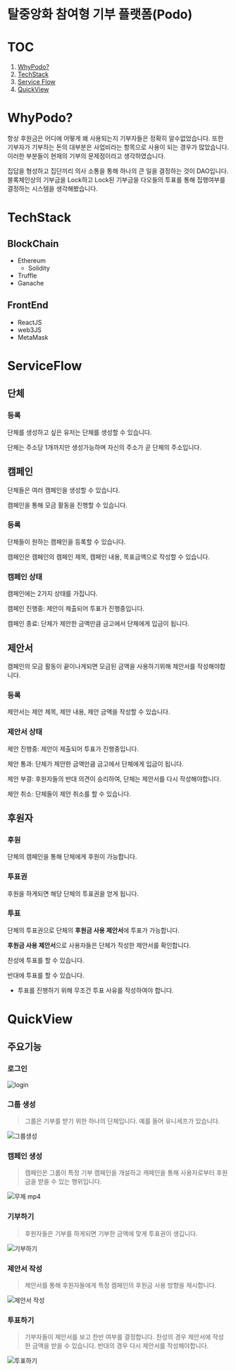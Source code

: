 # 탈중앙화 참여형 기부 플랫폼(Podo)
# TOC
1. [WhyPodo?](#WhyPodo?)
2. [TechStack](#TechStack)
3. [Service Flow](#ServiceFlow)
4. [QuickView](#QuickView)
# WhyPodo?
항상 후원금은 어디에 어떻게 왜 사용되는지 기부자들은 정확히 알수없었습니다. 또한 기부자가 기부하는 돈의 대부분은 사업비라는 항목으로 사용이 되는 경우가 많았습니다.
이러한 부분들이 현재의 기부의 문제점이라고 생각하였습니다. 

집답을 형성하고 집단끼리 의사 소통을 통해 하나의 큰 일을 결정하는 것이 DAO입니다.
블록체인상의 기부금을 Lock하고 Lock된 기부금을 다오들의 투표를 통해 집행여부를 결정하는 시스템을 생각해봤습니다.

# TechStack
## BlockChain
- Ethereum
    - Solidity
- Truffle
- Ganache


## FrontEnd
- ReactJS
- web3JS
- MetaMask
# ServiceFlow
## 단체
### 등록

단체를 생성하고 싶은 유저는 단체를 생성할 수 있습니다.

단체는 주소당 1개까지만 생성가능하며 자신의 주소가 곧 단체의 주소입니다.

## 캠페인

단체들은 여러 캠페인을 생성할 수 있습니다.

캠페인을 통해 모금 활동을 진행할 수 있습니다.

### 등록

단체들이 원하는 캠페인을 등록할 수 있습니다.

캠페인은 캠페인의 캠페인 제목, 캠페인 내용, 목표금액으로 작성할 수 있습니다.

### 캠페인 상태
캠페인에는 2가지 상태를 가집니다.

캠페인 진행중: 제안이 제출되어 투표가 진행중입니다.

캠페인 종료: 단체가 제안한 금액만큼 금고에서 단체에게 입금이 됩니다.

## 제안서

캠페인의 모금 활동이 끝이나게되면 모금된 금액을 사용하기위해 제안서를 작성해야합니다.

### 등록

제안서는 제안 제목, 제안 내용, 제안 금액을 작성할 수 있습니다.

### 제안서 상태

제안 진행중: 제안이 제출되어 투표가 진행중입니다.

제안 통과: 단체가 제안한 금액만큼 금고에서 단체에게 입금이 됩니다.

제안 부결: 후원자들의 반대 의견이 승리하여, 단체는 제안서를 다시 작성해야합니다.

제안 취소: 단체들이 제안 취소를 할 수 있습니다.

## 후원자

### 후원

단체의 캠페인을 통해 단체에게 후원이 가능합니다.

### 투표권

후원을 하게되면 해당 단체의 투표권을 얻게 됩니다.

### 투표

단체의 투표권으로 단체의 **후원금 사용 제안서**에 투표가 가능합니다.

**후원금 사용 제안서**으로 사용자들은 단체가 작성한 제안서를 확인합니다.

찬성에 투표를 할 수 있습니다.

반대에 투표를 할 수 있습니다.

- 투표를 진행하기 위해 무조건 투표 사유를 작성하여야 합니다.
# QuickView
## 주요기능

### 로그인
![login](https://user-images.githubusercontent.com/56459078/193983912-22f6789d-db9c-41a6-88c6-477c9551265e.gif)

### 그룹 생성
> 그룹은 기부를 받기 위한 하나의 단체입니다. 예를 들어 유니세프가 있습니다.


![그룹생성](https://user-images.githubusercontent.com/56459078/193983951-ccc5451c-2050-4762-8528-d9bfe89c5256.gif)

### 캠페인 생성
> 캠페인은 그룹이 특정 기부 캠페인을 개설하고 캐페인을 통해 사용자로부터 후원금을 받을 수 있는 행위입니다.


![무제 mp4](https://user-images.githubusercontent.com/56459078/193985020-112f38a0-e0c7-4030-950d-da9c9ca5c691.gif)

### 기부하기
> 후원자들은 기부를 하게되면 기부한 금액에 맞게 투표권이 생깁니다.


![기부하기](https://user-images.githubusercontent.com/56459078/193983953-0d61596b-ceda-4083-bec8-3c855d70b447.gif)


### 제안서 작성
> 제안서를 통해 후원자들에게 특정 캠페인의 후원금 사용 방향을 제시합니다.


![제안서 작성](https://tilog-file-service-s3.s3.ap-northeast-2.amazonaws.com/128an0iggp1p2022-06-21%2009%3A39%3A54.gif)


### 투표하기
> 기부자들이 제안서를 보고 찬반 여부를 결정합니다.
> 찬성의 경우 제안서에 작성한 금액을 받을 수 있습니다.
> 반대의 경우 다시 제안서를 작성해야합니다.


![투표하기](https://user-images.githubusercontent.com/56459078/193983924-397d00cb-49bc-4261-a814-94808cc2ff00.gif)


